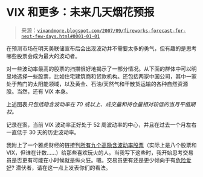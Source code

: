<!--yml

分类：未分类

日期：2024-05-18 18:59:21

-->

# VIX 和更多：未来几天烟花预报

> 来源：[`vixandmore.blogspot.com/2007/09/fireworks-forecast-for-next-few-days.html#0001-01-01`](http://vixandmore.blogspot.com/2007/09/fireworks-forecast-for-next-few-days.html#0001-01-01)

在预测市场在明天美联储宣布后会出现波动并不需要太多的勇气，但有趣的是思考哪些股票会成为最大的波动者。

对一些波动率最高的股票的扫描很好地揭示了一部分情况。从下面的群体中可以明显地选择一些股票，比如住宅建筑商和贷款机构。还包括两家中国公司，其中一家处于热门的太阳能领域，以及黄金、石油/天然气和干散货运输的各种自然资源股。当然，还有 VIX 本身。

上述图表*只包括隐含波动率在 70 或以上、成交量和持仓量相对较低的当月平值期权。*

记录在案，当前 VIX 波动率正好处于 52 周波动率的中心，并且在过去一个月左右一直低于 30 天的历史波动率。

我附上了一个雅虎财经的链接到[所有九个高隐含波动率股票](http://finance.yahoo.com/q?s=CFC,DRYS,IOC,LDK,LEND,FMCN,RYL,SA,%5eVIX&d=s)（实际上是八个股票和 VIX，但谁在计数……）给那些喜欢玩火的人。当我写下这些时，我开始思考交易员是否更有可能在小时候就是纵火狂。嗯。交易员更有还是更少倾向于有[危险爱好](http://www.chicagobusiness.com/cgi-bin/mag/article.pl?article_id=27302&seenIt=1)? 潜伏者，请在这一点上发表你们的看法。
